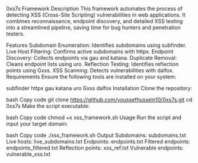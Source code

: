 0xs7s Framework
Description
This framework automates the process of detecting XSS (Cross-Site Scripting) vulnerabilities in web applications. It combines reconnaissance, endpoint discovery, and detailed XSS testing into a streamlined pipeline, saving time for bug hunters and penetration testers.

Features
Subdomain Enumeration: Identifies subdomains using subfinder.
Live Host Filtering: Confirms active subdomains with httpx.
Endpoint Discovery: Collects endpoints via gau and katana.
Duplicate Removal: Cleans endpoint lists using uro.
Reflection Testing: Identifies reflection points using Gxss.
XSS Scanning: Detects vulnerabilities with dalfox.
Requirements
Ensure the following tools are installed on your system:

subfinder
httpx
gau
katana
uro
Gxss
dalfox
Installation
Clone the repository:

bash
Copy code
git clone https://github.com/youssefhussein10/0xs7s.git
cd 0xs7s
Make the script executable:

bash
Copy code
chmod +x xss_framework.sh
Usage
Run the script and input your target domain:

bash
Copy code
./xss_framework.sh
Output
Subdomains: subdomains.txt
Live hosts: live_subdomains.txt
Endpoints: endpoints.txt
Filtered endpoints: endpoints_filtered.txt
Reflection points: xss_ref.txt
Vulnerable endpoints: vulnerable_xss.txt
